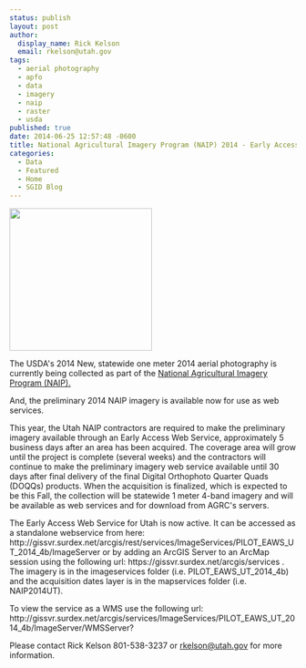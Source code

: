 ```yaml
---
status: publish
layout: post
author:
  display_name: Rick Kelson
  email: rkelson@utah.gov
tags:
  - aerial photography
  - apfo
  - data
  - imagery
  - naip
  - raster
  - usda
published: true
date: 2014-06-25 12:57:48 -0600
title: National Agricultural Imagery Program (NAIP) 2014 - Early Access Web Service
categories:
  - Data
  - Featured
  - Home
  - SGID Blog
---
```

<p><a href="{{ "/downloads/NAIP2014_RGB-CIR.jpg" | prepend: site.baseurl }}"><img src="{{ "/images/NAIP2014_RGB-CIR.jpg" | prepend: site.baseurl }}" alt="" title="PLSSapp" width="250" height="250" class="inline-text-left" /></a></p>
<p>The USDA's 2014 New, statewide one meter 2014 aerial photography is currently being collected as part of the <a href="http://www.fsa.usda.gov/programs-and-services/aerial-photography/imagery-programs/naip-imagery/index" target="_blank">National Agricultural Imagery Program (NAIP).</a> </p>
<p>And, the preliminary 2014 NAIP imagery is available now for use as web services.</p>
<p>This year, the Utah NAIP contractors are required to make the preliminary imagery available through an Early Access Web Service, approximately 5 business days after an area has been acquired. The coverage area will grow until the project is complete (several weeks) and the contractors will continue to make the preliminary imagery web service available until 30 days after final delivery of the final Digital Orthophoto Quarter Quads (DOQQs) products. When the acquisition is finalized, which is expected to be this Fall, the collection will be statewide 1 meter 4-band imagery and will be available as web services and for download from AGRC's servers.</p>
<p>The Early Access Web Service for Utah is now active.  It can be accessed as a standalone webservice from here: http://gissvr.surdex.net/arcgis/rest/services/ImageServices/PILOT_EAWS_UT_2014_4b/ImageServer or by adding an ArcGIS Server to an ArcMap session using the following url: https://gissvr.surdex.net/arcgis/services . The imagery is in the imageservices folder (i.e. PILOT_EAWS_UT_2014_4b) and the acquisition dates layer is in the mapservices folder (i.e. NAIP2014UT).</p>
<p>To view the service as a WMS use the following url: http://gissvr.surdex.net/arcgis/services/ImageServices/PILOT_EAWS_UT_2014_4b/ImageServer/WMSServer?</p>
<p>Please contact Rick Kelson 801-538-3237 or <a href="mailto:rkelson@utah.gov">rkelson@utah.gov</a> for more information.</p>
